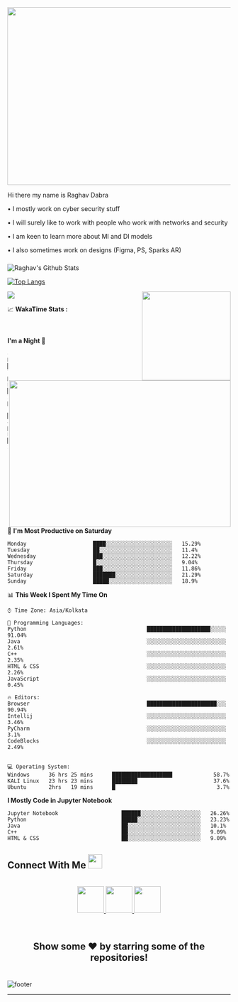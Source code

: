
<img src="https://media.giphy.com/media/115BJle6N2Av0A/giphy.gif" width="1000" height="400"/>

Hi there my name is Raghav Dabra 




• I mostly work on cyber security stuff

• I will surely like to work with people who work with networks and security

• I am keen to learn more about Ml and Dl models 

• I also sometimes work on designs (Figma, PS, Sparks AR)

###

![Raghav's Github Stats](https://github-readme-stats.vercel.app/api?username=RaghavDabra&show_icons=true&theme=midnight-purple)

[![Top Langs](https://github-readme-stats.vercel.app/api/top-langs/?username=RaghavDabra&theme=midnight-purple&layout=compact)](https://github.com/RaghavDabra/github-readme-stats)


<img align="Right" width="200" height="200" src="https://media.giphy.com/media/o0vwzuFwCGAFO/giphy.gif">

![](https://komarev.com/ghpvc/?username=RaghavDabra&color=blueviolet&style=plastic)




<summary>
  <g-emoji class="g-emoji" alias="chart_with_upwards_trend" fallback-src="https://github.githubassets.com/images/icons/emoji/unicode/1f4c8.png">📈</g-emoji> 
  <strong>WakaTime Stats : </strong>
</summary>

<a target="_blank">
  <img align="right" height="330px" width="500px" src="https://wakatime.com/share/@JayantGoel001/d757c83d-c3a9-424e-86f1-ce88190c9840.svg" >
</a>
<br>
<br>

<!--START_SECTION:waka-->

 
**I'm a Night 🦉** 

```text
🌞 Morning                 ██░░░░░░░░░░░░░░░░░░░░░░░   7.87% 
🌆 Daytime                 ██████░░░░░░░░░░░░░░░░░░░   26.15% 
🌃 Evening                 ██████████░░░░░░░░░░░░░░░   42.71% 
🌙 Night                   █████░░░░░░░░░░░░░░░░░░░░   23.26%

```
📅 **I'm Most Productive on Saturday** 

```text
Monday                     ████░░░░░░░░░░░░░░░░░░░░░   15.29% 
Tuesday                    ██░░░░░░░░░░░░░░░░░░░░░░░   11.4% 
Wednesday                  ███░░░░░░░░░░░░░░░░░░░░░░   12.22% 
Thursday                   █░░░░░░░░░░░░░░░░░░░░░░░░   9.04% 
Friday                     ███░░░░░░░░░░░░░░░░░░░░░░   11.86% 
Saturday                   ███████░░░░░░░░░░░░░░░░░░   21.29% 
Sunday                     █████░░░░░░░░░░░░░░░░░░░░   18.9%

```


📊 **This Week I Spent My Time On** 

```text
⌚︎ Time Zone: Asia/Kolkata

💬 Programming Languages: 
Python                                      ████████████████████░░░░░   91.04% 
Java                                        ░░░░░░░░░░░░░░░░░░░░░░░░░   2.61% 
C++                                         ░░░░░░░░░░░░░░░░░░░░░░░░░   2.35% 
HTML & CSS                                  ░░░░░░░░░░░░░░░░░░░░░░░░░   2.26% 
JavaScript                                  ░░░░░░░░░░░░░░░░░░░░░░░░░   0.45%

🔥 Editors: 
Browser                                     ██████████████████████░░░   90.94% 
Intellij                                    ░░░░░░░░░░░░░░░░░░░░░░░░░   3.46% 
PyCharm                                     ░░░░░░░░░░░░░░░░░░░░░░░░░   3.1% 
CodeBlocks                                  ░░░░░░░░░░░░░░░░░░░░░░░░░   2.49%


💻 Operating System: 
Windows      36 hrs 25 mins      ███████████████████             58.7%
KALI Linux   23 hrs 23 mins      ████████                        37.6%
Ubuntu       2hrs   19 mins      █                                3.7%
```

**I Mostly Code in Jupyter Notebook** 

```text
Jupyter Notebook                    ██████░░░░░░░░░░░░░░░░░░░   26.26% 
Python                              █████░░░░░░░░░░░░░░░░░░░░   23.23% 
Java                                ██░░░░░░░░░░░░░░░░░░░░░░░   10.1% 
C++                                 ██░░░░░░░░░░░░░░░░░░░░░░░   9.09% 
HTML & CSS                          ██░░░░░░░░░░░░░░░░░░░░░░░   9.09%

```



<!--END_SECTION:waka-->

##  Connect With Me   <a target="_blank">    <img src="https://github.com/JayantGoel001/JayantGoel001/blob/master/Handshake.gif" height="32px" style="max-width:100%;">
  </a>
</h1>

<p align="center">
  <br>
  <a href="https://www.linkedin.com/in/raghavdabra/" target="_blank">
    <code><img height="60" width="60" src="https://github.com/JayantGoel001/JayantGoel001/blob/master/linkedin.svg"/></code>
  
  <a href="https://www.instagram.com/raghav__dabra/" target="_blank">
    <code><img height="60" width="60" src="https://github.com/JayantGoel001/JayantGoel001/blob/master/instagram.svg"/></code>
  </a>
  <a href="https://twitter.com/RaghavDabra4" target="_blank">
    <code><img height="60" width="60" src="https://github.com/JayantGoel001/JayantGoel001/blob/master/twitter.svg"/></code>
  </a>

  </a>     
</p>
<br/>



<div align="center">

## Show some ❤️ by starring some of the repositories!

</div>

#
![footer](https://media.giphy.com/media/o0vwzuFwCGAFO/giphy.gif) 

----



